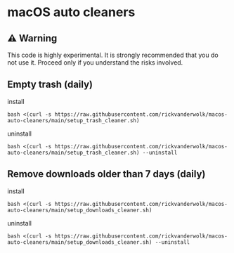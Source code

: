 # macOS auto cleaners

## ⚠️ Warning

This code is highly experimental. It is strongly recommended that you do not use it. Proceed only if you understand the risks involved.

## Empty trash (daily)

install
```
bash <(curl -s https://raw.githubusercontent.com/rickvanderwolk/macos-auto-cleaners/main/setup_trash_cleaner.sh)
```

uninstall
```
bash <(curl -s https://raw.githubusercontent.com/rickvanderwolk/macos-auto-cleaners/main/setup_trash_cleaner.sh) --uninstall
```

## Remove downloads older than 7 days (daily)

install
```
bash <(curl -s https://raw.githubusercontent.com/rickvanderwolk/macos-auto-cleaners/main/setup_downloads_cleaner.sh)
```

uninstall
```
bash <(curl -s https://raw.githubusercontent.com/rickvanderwolk/macos-auto-cleaners/main/setup_downloads_cleaner.sh) --uninstall
```
